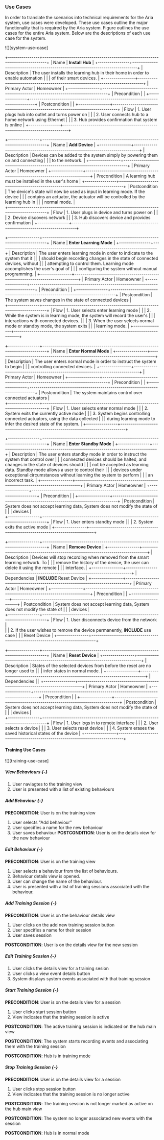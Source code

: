 ### Use Cases

In order to translate the scenarios into technical requirements for the Aria system, use cases
were developed. These use cases outline the major functionality that is required by the Aria
system. Figure <!-- FIGURE NUMBER --> outlines the use cases for the entire Aria system.
Below are the descriptions of each use case for the system.

![][system-use-case]

+----------------+--------------------------------------------------------------------------------+
| Name           | **Install Hub**                                                                |
+----------------+--------------------------------------------------------------------------------+
| Description    | The user installs the learning hub in their home in order to enable automation |
|                | of their smart devices.                                                        |
+----------------+--------------------------------------------------------------------------------+
| Primary Actor  | Homeowner                                                                      |
+----------------+--------------------------------------------------------------------------------+
| Precondition   |                                                                                |
+----------------+--------------------------------------------------------------------------------+
| Postcondition  |                                                                                |
+----------------+--------------------------------------------------------------------------------+
| Flow 			 | 1. User plugs hub into outlet and turns power on                               |
|                | 2. User connects hub to a home network using Ethernet                          |
|                | 3. Hub provides confirmation that system is online                             |
+----------------+--------------------------------------------------------------------------------+


+----------------+--------------------------------------------------------------------------------+
| Name           | **Add Device**                                                                 |
+----------------+--------------------------------------------------------------------------------+
| Description    | Devices can be added to the system simply by powering them on and connecting   |
|                | to the network.                                                                |
+----------------+--------------------------------------------------------------------------------+
| Primary Actor  | Homeowner                                                                      |
+----------------+--------------------------------------------------------------------------------+
| Precondition   | A learning hub must be installed in the user's home                            |
+----------------+--------------------------------------------------------------------------------+
| Postcondition  | The device's state will now be used as input in learning mode. If the device   |
|                | contains an actuator, the actuator will be controlled by the learning hub in   |
|                | normal mode.                                                                   |               
+----------------+--------------------------------------------------------------------------------+
| Flow 			 | 1. User plugs in device and turns power on                                     |
|                | 2. Device discovers network                                                    |
|                | 3. Hub discovers device and provides confirmation                              |
+----------------+--------------------------------------------------------------------------------+


+----------------+--------------------------------------------------------------------------------+
| Name           | **Enter Learning Mode**                                                        |
+----------------+--------------------------------------------------------------------------------+
| Description    | The user enters learning mode in order to indicate to the system that it       |
|                | should begin recording changes in the state of connected devices, without      |
|                | attempting to control them. Learning mode accomplishes the user's goal of      |
|                | configuring the system without manual programming.                             | 
+----------------+--------------------------------------------------------------------------------+
| Primary Actor  | Homeowner                                                                      |
+----------------+--------------------------------------------------------------------------------+
| Precondition   |                                                                                |
+----------------+--------------------------------------------------------------------------------+
| Postcondition  | The system saves changes in the state of connected devices                     |              
+----------------+--------------------------------------------------------------------------------+
| Flow 			 | 1. User selects enter learning mode                                            |
|                | 2. While the system is in learning mode, the system will record the user's     |
|                |    interactions with connected devices.                                        |
|                | 3. When the user selects normal mode or standby mode, the system exits         |
|                |    learning mode.                                                              |
+----------------+--------------------------------------------------------------------------------+

+----------------+--------------------------------------------------------------------------------+
| Name           | **Enter Normal Mode**                                                          |
+----------------+--------------------------------------------------------------------------------+
| Description    | The user enters normal mode in order to instruct the system to begin           |
|                | controlling connected devices.                                                 |
+----------------+--------------------------------------------------------------------------------+
| Primary Actor  | Homeowner                                                                      |
+----------------+--------------------------------------------------------------------------------+
| Precondition   |                                                                                |
+----------------+--------------------------------------------------------------------------------+
| Postcondition  | The system maintains control over connected actuators                          |              
+----------------+--------------------------------------------------------------------------------+
| Flow 			 | 1. User selects enter normal mode                                              |
|                | 2. System exits the currently active mode                                      |
|                | 3. System begins controlling connected actuators, using the data collected     |
|                |    during learning mode to infer the desired state of the system.              |
+----------------+--------------------------------------------------------------------------------+

+----------------+--------------------------------------------------------------------------------+
| Name           | **Enter Standby Mode**                                                         |
+----------------+--------------------------------------------------------------------------------+
| Description    | The user enters standby mode in order to instruct the system that control over |
|                | connected devices should be halted, and changes in the state of devices should |
|                | not be accepted as learning data. Standby mode allows a user to control their  |
|                | devices under exceptional circumstances without learning the system to perform |
|                | an incorrect task.                                                             |
+----------------+--------------------------------------------------------------------------------+
| Primary Actor  | Homeowner                                                                      |
+----------------+--------------------------------------------------------------------------------+
| Precondition   |                                                                                |
+----------------+--------------------------------------------------------------------------------+
| Postcondition  | System does not accept learning data, System does not modify the state of      |
|                | devices                                                                        |               
+----------------+--------------------------------------------------------------------------------+
| Flow 			 | 1. User enters standby mode                                                    |
|                | 2. System exits the active mode                                                |
+----------------+--------------------------------------------------------------------------------+

+----------------+--------------------------------------------------------------------------------+
| Name           | **Remove Device**                                                              |
+----------------+--------------------------------------------------------------------------------+
| Description    | Devices will stop recording when removed from the smart learning network. To   |
|                | remove the history of the device, the user can delete it using the remote      |
|                | interface.                                                                     |
+----------------+--------------------------------------------------------------------------------+
| Dependencies   | **INCLUDE** Reset Device                                                       |
+----------------+--------------------------------------------------------------------------------+
| Primary Actor  | Homeowner                                                                      |
+----------------+--------------------------------------------------------------------------------+
| Precondition   |                                                                                |
+----------------+--------------------------------------------------------------------------------+
| Postcondition  | System does not accept learning data, System does not modify the state of      |
|                | devices                                                                        |               
+----------------+--------------------------------------------------------------------------------+
| Flow 			 | 1. User disconnects device from the network                                    |  
|                | 2. If the user wishes to remove the device permanently, **INCLUDE** use case   |
|                |    Reset Device                                                                |
+----------------+--------------------------------------------------------------------------------+

+----------------+--------------------------------------------------------------------------------+
| Name           | **Reset Device**                                                               |
+----------------+--------------------------------------------------------------------------------+
| Description    | States of the selected devices from before the reset are no longer used to     |
|                | infer states in normal mode.                                                   |
+----------------+--------------------------------------------------------------------------------+
| Dependencies   |                                                                                |
+----------------+--------------------------------------------------------------------------------+
| Primary Actor  | Homeowner                                                                      |
+----------------+--------------------------------------------------------------------------------+
| Precondition   |                                                                                |
+----------------+--------------------------------------------------------------------------------+
| Postcondition  | System does not accept learning data, System does not modify the state of      |
|                | devices                                                                        |               
+----------------+--------------------------------------------------------------------------------+
| Flow 			 | 1. User logs in to remote interface                                            | 
|                | 2. User selects a device                                                       |
|                | 3. User selects reset device                                                   |
|                | 4. System erases the saved historical states of the device                     |
+----------------+--------------------------------------------------------------------------------+


#### Training Use Cases



![][training-use-case]

##### View Behaviours {-}

1. User naviagtes to the training view
1. User is presented with a list of existing behaviours

##### Add Behaviour {-}

**PRECONDITION**: User is on the training view
1. User selects "Add behaviour"
1. User specifies a name for the new behaviour
1. User saves behaviour
**POSTCONDITION**: User is on the details view for the new behaviour

##### Edit Behaviour {-}

**PRECONDITION**: User is on the training view
1. User selects a behaviour from the list of behaviours.
1. Behaviour details view is opened.
1. User can change the name of the behaviour.
1. User is presented with a list of training sessions associated with the behaviour.

##### Add Training Session {-}

**PRECONDITION**: User is on the behaviour details view

1. User clicks on the add new training session button
1. User specifies a name for their session
1. User saves session

**POSTCONDITION**: User is on the details view for the new session

##### Edit Training Session {-}

1. User clicks the details view for a training sesion
2. User clicks a view event details button
3. System displays system events associated with that training session


##### Start Training Session {-}

**PRECONDITION**: User is on the details view for a session

1. User clicks start session button
1. View indicates that the training session is active

**POSTCONDITION**: The active training session is indicated on the hub main view

**POSTCONDITION**: The system starts recording events and associating them with the training session

**POSTCONDITION**: Hub is in training mode

##### Stop Training Session {-}

**PRECONDITION**: User is on the details view for a session

1. User clicks stop session button
1. View indicates that the training session is no longer active

**POSTCONDITION**: The training session is not longer marked as active on the hub main view

**POSTCONDITION**: The system no longer associated new events with the session

**POSTCONDITION**: Hub is in normal mode
